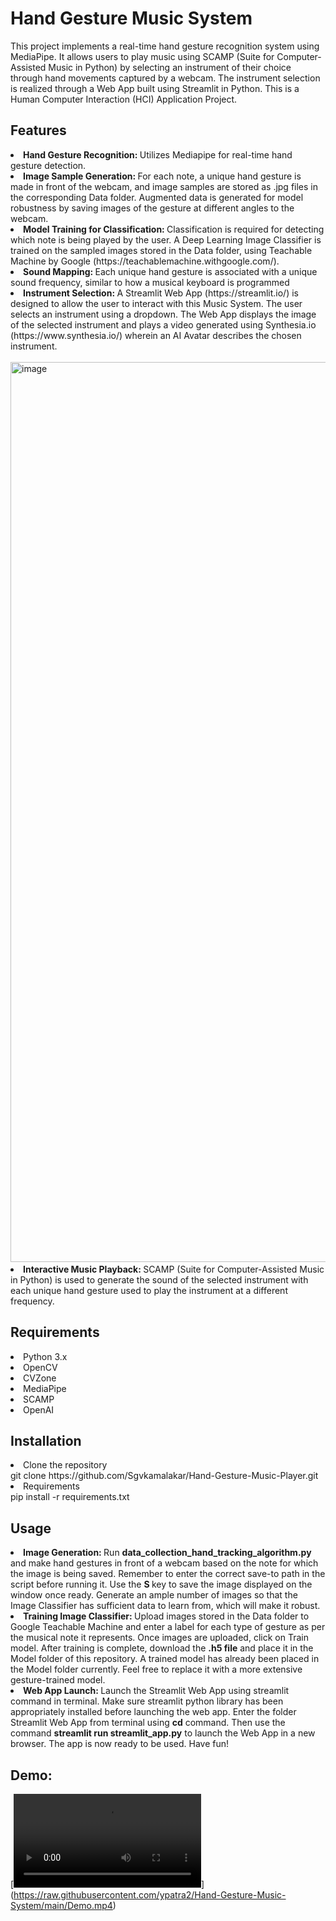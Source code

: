 # Hand Gesture Music System
This project implements a real-time hand gesture recognition system using MediaPipe. It allows users to play music using SCAMP (Suite for Computer-Assisted Music in Python) by selecting an instrument of their choice through hand movements captured by a webcam. The instrument selection is realized through a Web App built using Streamlit in Python. This is a Human Computer Interaction (HCI) Application Project.

## Features
<li><strong>Hand Gesture Recognition: </strong>Utilizes Mediapipe for real-time hand gesture detection.</li>
<li><strong>Image Sample Generation: </strong>For each note, a unique hand gesture is made in front of the webcam, and image samples are stored as .jpg files in the corresponding Data folder. Augmented data is generated for model robustness by saving images of the gesture at different angles to the webcam.</li>
<li><strong>Model Training for Classification: </strong>Classification is required for detecting which note is being played by the user. A Deep Learning Image Classifier is trained on the sampled images stored in the Data folder, using Teachable Machine by Google (<href>https://teachablemachine.withgoogle.com/</href>).</li>
<li><strong>Sound Mapping: </strong>Each unique hand gesture is associated with a unique sound frequency, similar to how a musical keyboard is programmed</li>
<li><strong>Instrument Selection: </strong>A Streamlit Web App (<href>https://streamlit.io/</href>) is designed to allow the user to interact with this Music System. The user selects an instrument using a dropdown. The Web App displays the image of the selected instrument and plays a video generated using Synthesia.io (<href>https://www.synthesia.io/</href>) wherein an AI Avatar describes the chosen instrument.<br><br><img width="1440" alt="image" src="https://github.com/ypatra2/Hand-Gesture-Music-System/assets/86041798/49be357a-0bc9-48e5-897d-1bfc006799d2">
</li>

<li><strong>Interactive Music Playback: </strong>SCAMP (Suite for Computer-Assisted Music in Python) is used to generate the sound of the selected instrument with each unique hand gesture used to play the instrument at a different frequency.</li>

## Requirements

<li>Python 3.x</li>
<li>OpenCV</li>
<li>CVZone</li>
<li>MediaPipe</li>
<li>SCAMP</li>
<li>OpenAI</li>

## Installation
<li> Clone the repository</li>
  git clone https://github.com/Sgvkamalakar/Hand-Gesture-Music-Player.git
<li>Requirements</li>
  pip install -r requirements.txt

## Usage

<li><strong>Image Generation: </strong>Run <strong>data_collection_hand_tracking_algorithm.py </strong> and make hand gestures in front of a webcam based on the note for which the image is being saved. Remember to enter the correct save-to path in the script before running it. Use the <strong> S </strong> key to save the image displayed on the window once ready. Generate an ample number of images so that the Image Classifier has sufficient data to learn from, which will make it robust.</li>
<li><strong>Training Image Classifier: </strong> Upload images stored in the Data folder to Google Teachable Machine and enter a label for each type of gesture as per the musical note it represents. Once images are uploaded, click on Train model. After training is complete, download the <strong>.h5 file</strong> and place it in the Model folder of this repository. A trained model has already been placed in the Model folder currently. Feel free to replace it with a more extensive gesture-trained model.</li>
<li><strong>Web App Launch: </strong>Launch the Streamlit Web App using streamlit command in terminal. Make sure streamlit python library has been appropriately installed before launching the web app. Enter the folder Streamlit Web App from terminal using <strong>cd</strong> command. Then use the command <strong>streamlit run streamlit_app.py</strong> to launch the Web App in a new browser. The app is now ready to be used. Have fun!</li>

## Demo: 

[![Watch the video](https://raw.githubusercontent.com/ypatra2/Hand-Gesture-Music-System/main/Demo.mp4)]
(https://raw.githubusercontent.com/ypatra2/Hand-Gesture-Music-System/main/Demo.mp4)





